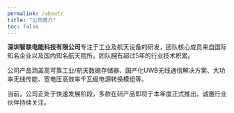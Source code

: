 ```yaml
---
permalink: /about/
title: "公司简介"
toc: false
---
```


**深圳智联电能科技有限公司**专注于工业及航天设备的研发，团队核心成员来自国际知名企业以及国内知名航天院所，团队拥有超过5年的行业技术积累。

公司产品涵盖高可靠工业/航天数据存储器、国产化UWB无线通信解决方案、大功率无线传能、宽电压高效率千瓦级电源转换模组等。

当前，公司正处于快速发展阶段，多款在研产品即将于本年度正式推出，诚邀行业伙伴持续关注。